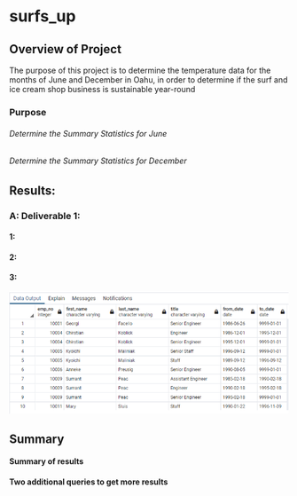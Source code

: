# surfs_up

## Overview of Project
The purpose of this project is to determine the temperature data for the months of June and December in Oahu, in order to determine if the surf and ice cream shop business is sustainable year-round

### Purpose
###### Determine the Summary Statistics for June
###### Determine the Summary Statistics for December

## Results: 
### A: Deliverable 1: 
#### 1:
#### 2:
#### 3:

![alt text](https://github.com/vd1310/Pewlett-Hackard-Analysis/blob/main/AnalysisProjectsFolder/Pewlett-Hackard-AnalysisFolder/Screenshots/pic1.png)



## Summary
#### Summary of results

#### Two additional queries to get more results


